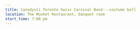 ```yaml
---
title: Canadysli Toronto Swiss Carnival Band---costume ball
location: The Musket Restaurant, banquet room
start_time: 7:00 pm
---
```

